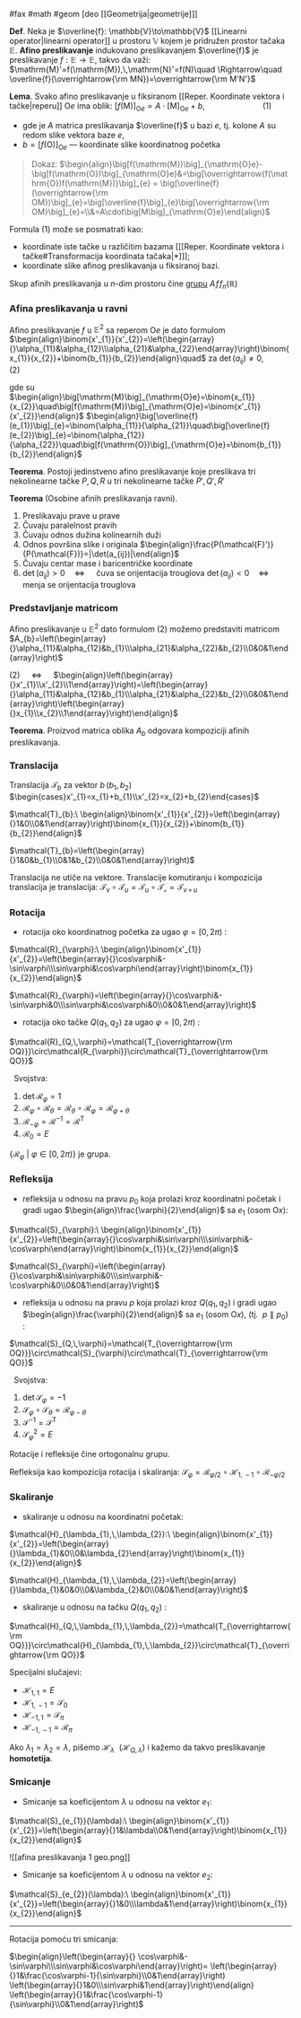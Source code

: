 #fax #math #geom  [deo [[Geometrija|geometrije]]]
$\:$

**Def**. Neka je $\overline{f}: \mathbb{V}\to\mathbb{V}$ [[Linearni operator|linearni operator]] u prostoru $\mathbb{V}$ kojem je pridružen prostor tačaka $\mathbb{E}$. **Afino preslikavanje** indukovano preslikavanjem $\overline{f}$ je preslikavanje $f:\mathbb{E\to \mathbb{E}}$, takvo da važi:
$\mathrm{M}'=f(\mathrm{M}),\,\mathrm{N}'=f(N)\quad \Rightarrow\quad \overline{f}(\overrightarrow{\rm MN})=\overrightarrow{\rm M'N'}$

**Lema**. Svako afino preslikavanje u fiksiranom [[Reper. Koordinate vektora i tačke|reperu]] $\mathrm{O}e$ ima oblik:
$\big[f(\mathrm{M})\big]_{\mathrm{O}e}=A\cdot\big[\mathrm{M}\big]_{\mathrm{O}e}+b$, $\quad\quad\quad\quad\quad\quad(1)$ 
- gde je $A$  matrica preslikavanja $\overline{f}$ u bazi $e$,
  tj. kolone $A$ su redom slike vektora baze $e$,
- $b=\big[f(\mathrm{O})\big]_{\mathrm{O}e}$ — koordinate slike koordinatnog početka

> Dokaz:
> $\begin{align}\big[f(\mathrm{M})\big]_{\mathrm{O}e}-\big[f(\mathrm{O})\big]_{\mathrm{O}e}&=\big[\overrightarrow{f(\mathrm{O})f(\mathrm{M})}\big]_{e} = \big[\overline{f}(\overrightarrow{\rm OM})\big]_{e}=\big[\overline{f}\big]_{e}\big[\overrightarrow{\rm OM}\big]_{e}=\\&=A\cdot\big[M\big]_{\mathrm{O}e}\end{align}$

Formula (1) može se posmatrati kao:
- koordinate iste tačke u različitim bazama \[[[Reper. Koordinate vektora i tačke#Transformacija koordinata tačaka|*]]];
- koordinate slike afinog preslikavanja u fiksiranoj bazi.

Skup afinih preslikavanja u $n$-dim prostoru čine <u>grupu</u> $A\!f\!f_{n}(\mathbb{R})$

### Afina preslikavanja u ravni
Afino preslikavanje $f$ u $\mathbb{E}^{2}$ sa reperom $\mathrm{O}e$ je dato formulom
$\begin{align}\binom{x'_{1}}{x'_{2}}=\left(\begin{array}{}\alpha_{11}&\alpha_{12}\\\alpha_{21}&\alpha_{22}\end{array}\right)\binom{x_{1}}{x_{2}}+\binom{b_{1}}{b_{2}}\end{align}\quad$ za $\det( a_{ij})\ne0$,  $\quad\quad$ (2)

gde su $\quad$  $\begin{align}\big[\mathrm{M}\big]_{\mathrm{O}e}=\binom{x_{1}}{x_{2}}\quad\big[f(\mathrm{M})\big]_{\mathrm{O}e}=\binom{x'_{1}}{x'_{2}}\end{align}$
$\begin{align}\big[\overline{f}(e_{1})\big]_{e}=\binom{\alpha_{11}}{\alpha_{21}}\quad\big[\overline{f}(e_{2})\big]_{e}=\binom{\alpha_{12}}{\alpha_{22}}\quad\big[f(\mathrm{O})\big]_{\mathrm{O}e}=\binom{b_{1}}{b_{2}}\end{align}$
$\:$

**Teorema**. Postoji jedinstveno afino preslikavanje koje preslikava tri nekolinearne tačke $P,\,Q,\, R$ u tri nekolinearne tačke $P',\,Q',\,R'$

**Teorema** (Osobine afinih preslikavanja ravni).
1. Preslikavaju prave u prave
2. Čuvaju paralelnost pravih
3. Čuvaju odnos dužina kolinearnih duži
4. Odnos površina slike i originala $\begin{align}\frac{P(\mathcal{F}')}{P(\mathcal{F})}=|\det(a_{ij})|\end{align}$
5. Čuvaju centar mase i baricentričke koordinate
6. $\det(a_{ij}) > 0 \quad\Leftrightarrow\quad$ čuva se orijentacija trouglova
   $\det(a_{ij}) < 0 \quad\Leftrightarrow\quad$ menja se orijentacija trouglova

### Predstavljanje matricom

Afino preslikavanje u $\mathbb{E}^{2}$ dato formulom (2) možemo predstaviti matricom $A_{b}=\left(\begin{array}{}\alpha_{11}&\alpha_{12}&b_{1}\\\alpha_{21}&\alpha_{22}&b_{2}\\0&0&1\end{array}\right)$

(2) $\quad\Leftrightarrow\quad$ $\begin{align}\left(\begin{array}{}x'_{1}\\x'_{2}\\1\end{array}\right)=\left(\begin{array}{}\alpha_{11}&\alpha_{12}&b_{1}\\\alpha_{21}&\alpha_{22}&b_{2}\\0&0&1\end{array}\right)\left(\begin{array}{}x_{1}\\x_{2}\\1\end{array}\right)\end{align}$


**Teorema**. Proizvod matrica oblika $A_{b}$ odgovara kompoziciji afinih preslikavanja.

### Translacija
Translacija $\mathcal{T}_{b}$ za vektor $b\,(b_{1},\,b_{2})$
$\begin{cases}x'_{1}=x_{1}+b_{1}\\x'_{2}=x_{2}+b_{2}\end{cases}$

$\mathcal{T}_{b}:\ \begin{align}\binom{x'_{1}}{x'_{2}}=\left(\begin{array}{}1&0\\0&1\end{array}\right)\binom{x_{1}}{x_{2}}+\binom{b_{1}}{b_{2}}\end{align}$

$\mathcal{T}_{b}=\left(\begin{array}{}1&0&b_{1}\\0&1&b_{2}\\0&0&1\end{array}\right)$

Translacija ne utiče na vektore.
Translacije komutiranju i kompozicija translacija je translacija:
$\mathcal{T}_{v}\circ\mathcal{T}_{u}=\mathcal{T}_{u}\circ \mathcal{T_{v}}=\mathcal{T}_{v\,+\,u}$

### Rotacija
- rotacija oko koordinatnog početka za ugao $\varphi=[0,\,2\pi)$ :

$\mathcal{R}_{\varphi}:\ \begin{align}\binom{x'_{1}}{x'_{2}}=\left(\begin{array}{}\cos\varphi&-\sin\varphi\\\sin\varphi&\cos\varphi\end{array}\right)\binom{x_{1}}{x_{2}}\end{align}$

$\mathcal{R}_{\varphi}=\left(\begin{array}{}\cos\varphi&-\sin\varphi&0\\\sin\varphi&\cos\varphi&0\\0&0&1\end{array}\right)$

- rotacija oko tačke $Q(q_{1},\,q_{2})$  za ugao $\varphi=[0,\,2\pi)$ :

$\mathcal{R}_{Q,\,\varphi}=\mathcal{T_{\overrightarrow{\rm OQ}}}\circ\mathcal{R_{\varphi}}\circ\mathcal{T}_{\overrightarrow{\rm QO}}$

$\:$
Svojstva:
1. $\det \mathcal{R}_{\varphi}=1$
2. $\mathcal{R}_{\varphi}\circ \mathcal{R}_{\theta}=\mathcal{R}_{\theta}\circ \mathcal{R}_{\varphi}=\mathcal{R}_{\varphi+\theta}$
3. $\mathcal{R}_{-\varphi}=\mathcal{R}^{-1}=\mathcal{R}^{\mathrm{T}}$
4. $\mathcal{R}_{0}=E$

$\big\{ \mathcal{R}_{\varphi}\ \big|\ \varphi\in[0,\,2\pi)\big\}$ je grupa.
### Refleksija
- refleksija u odnosu na pravu $p_{0}$ koja prolazi kroz koordinatni početak i gradi ugao $\begin{align}\frac{\varphi}{2}\end{align}$ sa $e_{1}$ (osom $\mathrm{O}x$):

$\mathcal{S}_{\varphi}:\ \begin{align}\binom{x'_{1}}{x'_{2}}=\left(\begin{array}{}\cos\varphi&\sin\varphi\\\sin\varphi&-\cos\varphi\end{array}\right)\binom{x_{1}}{x_{2}}\end{align}$

$\mathcal{S}_{\varphi}=\left(\begin{array}{}\cos\varphi&\sin\varphi&0\\\sin\varphi&-\cos\varphi&0\\0&0&1\end{array}\right)$

- refleksija u odnosu na pravu $p$ koja prolazi kroz $Q(q_{1},\,q_{2})$ i gradi ugao $\begin{align}\frac{\varphi}{2}\end{align}$ sa $e_{1}$ (osom $\mathrm{O}x$),   $\big($tj. $\ p\parallel p_{0}\big)$ :


$\mathcal{S}_{Q,\,\varphi}=\mathcal{T_{\overrightarrow{\rm OQ}}}\circ\mathcal{S}_{\varphi}\circ\mathcal{T}_{\overrightarrow{\rm QO}}$

$\:$
Svojstva:
1. $\det \mathcal{S}_{\varphi}=-1$
2. $\mathcal{S}_{\varphi}\circ \mathcal{S}_{\theta}=\mathcal{R}_{\varphi-\theta}$
3. $\mathcal{S}^{-1}=\mathcal{S}^{\mathrm{T}}$
4. $\mathcal{S}_{\varphi}^{2}=E$

Rotacije i refleksije čine ortogonalnu grupu.

Refleksija kao kompozicija rotacija i skaliranja:
$\mathcal{S}_{\varphi}=\mathcal{R}_{\varphi/2}\circ\mathcal{H}_{1,\,-1}\circ\mathcal{R}_{-\varphi/2}$
### Skaliranje
- skaliranje u odnosu na koordinatni početak:

$\mathcal{H}_{\lambda_{1},\,\lambda_{2}}:\ \begin{align}\binom{x'_{1}}{x'_{2}}=\left(\begin{array}{}\lambda_{1}&0\\0&\lambda_{2}\end{array}\right)\binom{x_{1}}{x_{2}}\end{align}$

$\mathcal{H}_{\lambda_{1},\,\lambda_{2}}=\left(\begin{array}{}\lambda_{1}&0&0\\0&\lambda_{2}&0\\0&0&1\end{array}\right)$

- skaliranje u odnosu na tačku $Q(q_{1},\,q_{2})$ :

$\mathcal{H}_{Q,\,\lambda_{1},\,\lambda_{2}}=\mathcal{T_{\overrightarrow{\rm OQ}}}\circ\mathcal{H}_{\lambda_{1},\,\lambda_{2}}\circ\mathcal{T}_{\overrightarrow{\rm QO}}$
$\:$

Specijalni slučajevi:
- $\mathcal{H}_{1,\,1}=E$
- $\mathcal{H}_{1,\,-1}=\mathcal{S}_{0}$
- $\mathcal{H}_{-1,\,1}=\mathcal{S}_{\pi}$
- $\mathcal{H}_{-1,\,-1}=\mathcal{R}_{\pi}$

Ako $\lambda_{1}=\lambda_{2}=\lambda$, pišemo $\mathcal{H}_{\lambda} \ \ \Big(\mathcal{H}_{Q,\,\lambda}\Big)$ i kažemo da takvo preslikavanje **homotetija**.

### Smicanje

- Smicanje sa koeficijentom $\lambda$ u odnosu na vektor $e_{1}$:

$\mathcal{S}_{e_{1}}(\lambda):\ \begin{align}\binom{x'_{1}}{x'_{2}}=\left(\begin{array}{}1&\lambda\\0&1\end{array}\right)\binom{x_{1}}{x_{2}}\end{align}$

![[afina preslikavanja 1 geo.png]]

- Smicanje sa koeficijentom $\lambda$ u odnosu na vektor $e_{2}$:

$\mathcal{S}_{e_{2}}(\lambda):\ \begin{align}\binom{x'_{1}}{x'_{2}}=\left(\begin{array}{}1&0\\\lambda&1\end{array}\right)\binom{x_{1}}{x_{2}}\end{align}$

___
Rotacija pomoću tri smicanja:

$\begin{align}\left(\begin{array}{} \cos\varphi&-\sin\varphi\\\sin\varphi&\cos\varphi\end{array}\right)= \left(\begin{array}{}1&\frac{\cos\varphi-1}{\sin\varphi}\\0&1\end{array}\right) \left(\begin{array}{}1&0\\\sin\varphi&1\end{array}\right)\end{align} \left(\begin{array}{}1&\frac{\cos\varphi-1}{\sin\varphi}\\0&1\end{array}\right)$